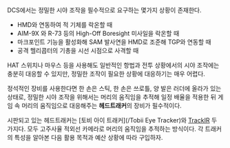 DCS에서는 정밀한 시야 조작을 필수적으로 요구하는 몇가지 상황이 존재한다.

* HMD와 연동하여 적 기체를 락온할 때
* AIM-9X 와 R-73 등의 High-Off Boresight 미사일을 락온할 때
* 마크포인트 기능을 활성화해 SAM 발사연을 HMD로 조준해 TGP와 연동할 때
* 공격 헬리콥터의 기총을 시선 시점으로 사격할 때

HAT 스위치나 마우스 등을 사용해도 일반적인 항법과 전투 상황에서의 시야 조작에는 충분히 대응할 수 있지만, 정밀한 조작이 필요한 상황에 대응하기는 매우 어렵다.

정석적인 장비를 사용한다면 한 손은 스틱, 한 손은 쓰로틀, 양 발은 러더에 올라가 있는 상태로, 정밀한 시야 조작을 위해서는 머리의 움직임을 추적해 일정 배율을 적용한 뒤 게임 속 머리의 움직임으로 대응해주는 **헤드트래커**의 장비가 필수적이다.

시판되고 있는 헤드트래커는 [토비 아이 트래커](/Tobii Eye Tracker)와 [TrackIR](/TrackIR) 두 가지다. 모두 고주사율 적외선 카메라로 머리의 움직임을 추적하는 방식이다. 각 트래커의 특성을 알아본 다음 활용 목적과 예산 상황에 따라 구입하자.
